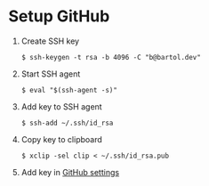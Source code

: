 # Setup GitHub

1. Create SSH key

	   $ ssh-keygen -t rsa -b 4096 -C "b@bartol.dev"

1. Start SSH agent

	   $ eval "$(ssh-agent -s)"

1. Add key to SSH agent

	   $ ssh-add ~/.ssh/id_rsa

1. Copy key to clipboard

	   $ xclip -sel clip < ~/.ssh/id_rsa.pub

1. Add key in [GitHub settings](https://github.com/settings/keys)
